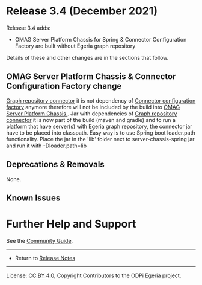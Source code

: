 <!-- SPDX-License-Identifier: CC-BY-4.0 -->
<!-- Copyright Contributors to the ODPi Egeria project. -->

# Release 3.4 (December 2021)

Release 3.4 adds:
  * OMAG Server Platform Chassis for Spring & Connector Configuration Factory are built without Egeria graph repository


Details of these and other changes are in the sections that follow.

## OMAG Server Platform Chassis & Connector Configuration Factory change

[Graph repository connector](https://github.com/tcnt/egeria/open-metadata-implementation/adapters/open-connectors/repository-services-connectors/open-metadata-collection-store-connectors/graph-repository-connector/README.md)
it is not dependency of [Connector configuration factory](https://github.com/tcnt/egeria/open-metadata-implementation/adapters/open-connectors/connector-configuration-factory/README.md) 
anymore therefore will not be included by the build into [ OMAG Server Platform Chassis ](ohttps://github.com/tcnt/egeria/open-metadata-implementation/server-chassis/server-chassis-spring/README.md).
Jar with dependencies of [Graph repository connector](https://github.com/tcnt/egeria/open-metadata-implementation/adapters/open-connectors/repository-services-connectors/open-metadata-collection-store-connectors/graph-repository-connector/README.md) 
it is now part of the build (maven and gradle) and to run a platform that have server(s) with Egeria graph repository,
the connector jar have to be placed into classpath. Easy way is to use Spring boot loader.path functionality. Place the 
jar in the 'lib' folder next to server-chassis-spring jar and run it with -Dloader.path=lib

## Deprecations & Removals

None.

## Known Issues

# Further Help and Support

See the [Community Guide](../Community-Guide.md).

----
* Return to [Release Notes](.)
   
----
License: [CC BY 4.0](https://creativecommons.org/licenses/by/4.0/),
Copyright Contributors to the ODPi Egeria project.
